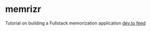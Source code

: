 # memrizr
Tutorial on building a Fullstack memorization application
[dev.to feed](https://dev.to/jacobsngoodwin/02-creating-route-handlers-in-gin-4f3j)
